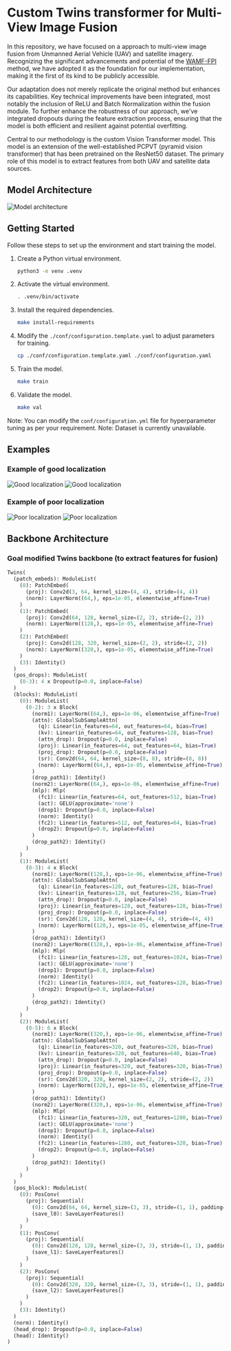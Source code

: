# Custom Twins transformer for Multi-View Image Fusion

In this repository, we have focused on a approach to multi-view image fusion from Unmanned Aerial Vehicle (UAV) and satellite imagery. 
Recognizing the significant advancements and potential of the [WAMF-FPI](https://www.mdpi.com/2072-4292/15/4/910) method, 
we have adopted it as the foundation for our implementation, making it the first of its kind to be publicly accessible.

Our adaptation does not merely replicate the original method but enhances its capabilities. 
Key technical improvements have been integrated, most notably the inclusion of ReLU and Batch Normalization within the fusion module. 
To further enhance the robustness of our approach, we've integrated dropouts during the feature extraction process, 
ensuring that the model is both efficient and resilient against potential overfitting.

Central to our methodology is the custom Vision Transformer model. 
This model is an extension of the well-established PCPVT (pyramid vision transformer) that has been pretrained on the ResNet50 dataset. 
The primary role of this model is to extract features from both UAV and satellite data sources. 

## Model Architecture
![Model architecture](./assets/model.svg "Model architecture")

## Getting Started
Follow these steps to set up the environment and start training the model.

1. Create a Python virtual environment.
    ```bash
    python3 -m venv .venv
    ```
2. Activate the virtual environment.
    ```bash
    . .venv/bin/activate
    ```
3. Install the required dependencies.
    ```bash
    make install-requirements
    ```
4. Modify the `./conf/configuration.template.yaml` to adjust parameters for training. 
    ```bash
    cp ./conf/configuration.template.yaml ./conf/configuration.yaml
    ```
5. Train the model.
    ```bash
    make train
    ```
6. Validate the model.
    ```bash
    make val
    ```
Note: You can modify the `conf/configuration.yml` file for hyperparameter tuning as per your requirement.
Note: Dataset is currently unavailable.

## Examples

### Example of good localization
![Good localization](./assets/example_of_localization.jpg "Example of good localization")
![Good localization](./assets/localizaton_2.png "Example of good localization")


### Example of poor localization
![Poor localization](./assets/poor_localization.jpg "Example of poor localization")
![Poor localization](./assets/poor_localization_2.png "Example of poor localization")


## Backbone Architecture

### Goal modified Twins backbone (to extract features for fusion)

```python
Twins(
  (patch_embeds): ModuleList(
    (0): PatchEmbed(
      (proj): Conv2d(3, 64, kernel_size=(4, 4), stride=(4, 4))
      (norm): LayerNorm((64,), eps=1e-05, elementwise_affine=True)
    )
    (1): PatchEmbed(
      (proj): Conv2d(64, 128, kernel_size=(2, 2), stride=(2, 2))
      (norm): LayerNorm((128,), eps=1e-05, elementwise_affine=True)
    )
    (2): PatchEmbed(
      (proj): Conv2d(128, 320, kernel_size=(2, 2), stride=(2, 2))
      (norm): LayerNorm((320,), eps=1e-05, elementwise_affine=True)
    )
    (3): Identity()
  )
  (pos_drops): ModuleList(
    (0-3): 4 x Dropout(p=0.0, inplace=False)
  )
  (blocks): ModuleList(
    (0): ModuleList(
      (0-2): 3 x Block(
        (norm1): LayerNorm((64,), eps=1e-06, elementwise_affine=True)
        (attn): GlobalSubSampleAttn(
          (q): Linear(in_features=64, out_features=64, bias=True)
          (kv): Linear(in_features=64, out_features=128, bias=True)
          (attn_drop): Dropout(p=0.0, inplace=False)
          (proj): Linear(in_features=64, out_features=64, bias=True)
          (proj_drop): Dropout(p=0.0, inplace=False)
          (sr): Conv2d(64, 64, kernel_size=(8, 8), stride=(8, 8))
          (norm): LayerNorm((64,), eps=1e-05, elementwise_affine=True)
        )
        (drop_path1): Identity()
        (norm2): LayerNorm((64,), eps=1e-06, elementwise_affine=True)
        (mlp): Mlp(
          (fc1): Linear(in_features=64, out_features=512, bias=True)
          (act): GELU(approximate='none')
          (drop1): Dropout(p=0.0, inplace=False)
          (norm): Identity()
          (fc2): Linear(in_features=512, out_features=64, bias=True)
          (drop2): Dropout(p=0.0, inplace=False)
        )
        (drop_path2): Identity()
      )
    )
    (1): ModuleList(
      (0-3): 4 x Block(
        (norm1): LayerNorm((128,), eps=1e-06, elementwise_affine=True)
        (attn): GlobalSubSampleAttn(
          (q): Linear(in_features=128, out_features=128, bias=True)
          (kv): Linear(in_features=128, out_features=256, bias=True)
          (attn_drop): Dropout(p=0.0, inplace=False)
          (proj): Linear(in_features=128, out_features=128, bias=True)
          (proj_drop): Dropout(p=0.0, inplace=False)
          (sr): Conv2d(128, 128, kernel_size=(4, 4), stride=(4, 4))
          (norm): LayerNorm((128,), eps=1e-05, elementwise_affine=True)
        )
        (drop_path1): Identity()
        (norm2): LayerNorm((128,), eps=1e-06, elementwise_affine=True)
        (mlp): Mlp(
          (fc1): Linear(in_features=128, out_features=1024, bias=True)
          (act): GELU(approximate='none')
          (drop1): Dropout(p=0.0, inplace=False)
          (norm): Identity()
          (fc2): Linear(in_features=1024, out_features=128, bias=True)
          (drop2): Dropout(p=0.0, inplace=False)
        )
        (drop_path2): Identity()
      )
    )
    (2): ModuleList(
      (0-5): 6 x Block(
        (norm1): LayerNorm((320,), eps=1e-06, elementwise_affine=True)
        (attn): GlobalSubSampleAttn(
          (q): Linear(in_features=320, out_features=320, bias=True)
          (kv): Linear(in_features=320, out_features=640, bias=True)
          (attn_drop): Dropout(p=0.0, inplace=False)
          (proj): Linear(in_features=320, out_features=320, bias=True)
          (proj_drop): Dropout(p=0.0, inplace=False)
          (sr): Conv2d(320, 320, kernel_size=(2, 2), stride=(2, 2))
          (norm): LayerNorm((320,), eps=1e-05, elementwise_affine=True)
        )
        (drop_path1): Identity()
        (norm2): LayerNorm((320,), eps=1e-06, elementwise_affine=True)
        (mlp): Mlp(
          (fc1): Linear(in_features=320, out_features=1280, bias=True)
          (act): GELU(approximate='none')
          (drop1): Dropout(p=0.0, inplace=False)
          (norm): Identity()
          (fc2): Linear(in_features=1280, out_features=320, bias=True)
          (drop2): Dropout(p=0.0, inplace=False)
        )
        (drop_path2): Identity()
      )
    )
  )
  (pos_block): ModuleList(
    (0): PosConv(
      (proj): Sequential(
        (0): Conv2d(64, 64, kernel_size=(3, 3), stride=(1, 1), padding=(1, 1), groups=64)
        (save_l0): SaveLayerFeatures()
      )
    )
    (1): PosConv(
      (proj): Sequential(
        (0): Conv2d(128, 128, kernel_size=(3, 3), stride=(1, 1), padding=(1, 1), groups=128) # DO the same thing in  the fusion layer
        (save_l1): SaveLayerFeatures()
      )
    )
    (2): PosConv(
      (proj): Sequential(
        (0): Conv2d(320, 320, kernel_size=(3, 3), stride=(1, 1), padding=(1, 1), groups=320)
        (save_l2): SaveLayerFeatures()
      )
    )
    (3): Identity()
  )
  (norm): Identity()
  (head_drop): Dropout(p=0.0, inplace=False)
  (head): Identity()
)
```
